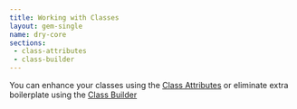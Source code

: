 ```yaml
---
title: Working with Classes
layout: gem-single
name: dry-core
sections:
 - class-attributes
 - class-builder
---
```


You can enhance your classes using the [Class Attributes][class-attributes] or eliminate extra boilerplate using the [Class Builder][class-builder]


[class-attributes]: /gems/dry-core/classes/class-attributes
[class-builder]: /gems/dry-core/classes/class-builder
